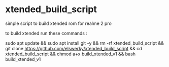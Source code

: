 # xtended_build_script
simple script to build xtended rom for realme 2 pro 

to build xtended run these commands : 


sudo apt update && sudo apt install git -y && rm -rf xtended_build_script && git clone https://github.com/elswerky/xtended_build_script && cd xtended_build_script && chmod a+x build_xtended_v1 && bash build_xtended_v1
